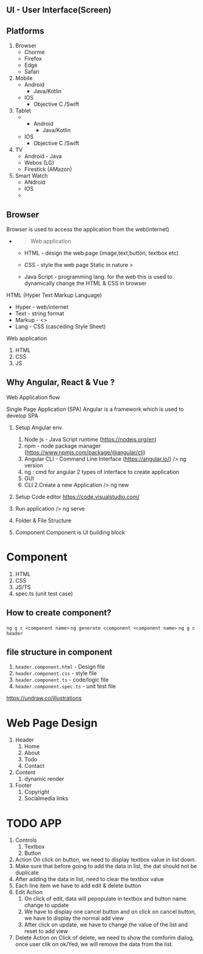 UI - User Interface(Screen)
---------
Platforms
---------
1. Browser
	- Chorme
	- Firefox
	- Edge
	- Safari
2. Mobile
	- Android
		- Java/Kotlin
	- IOS
		- Objective C /Swift
3. Tablet
	- - Android
		- Java/Kotlin
	- IOS
		- Objective C /Swift
4. TV
	- Android - Java
	- Webos (LG) 
	- Firestick (AMazon)
5. Smart Watch
	- ANdroid
	- IOS
	- 

Browser
--------
Browser is used to access the application from the web(internet)
- > Web application
	- HTML - design the web page (image,text,button, textbox etc)
	- CSS - style the web page
Static in nature > 

	- Java Script -  programming lang. for the web
		this is used to dynamically change the HTML & CSS in browser

HTML (Hyper Text Markup Language)
- Hyper - web/internet
- Text - string format
- Markup - <>
- Lang - 
CSS (casceding Style Sheet)

Web application
1. HTML
2. CSS
3. JS

Why Angular, React & Vue ?
--------
Web Application flow

Single Page Application (SPA)
Angular is a framework which is used to develop SPA

1. Setup Angular env.
	1. Node js - Java Script runtime (https://nodejs.org/en)
	2. npm -  node package manager  (https://www.npmjs.com/package/@angular/cli)
	3. Angular CLI - Command Line Interface (https://angular.io/)
	/> ng version
	1. ng :  cmd for angular
2 types of interface to create application
	1. GUI
	2. CLI
2.Create a new Application
	/> ng new <project name>
3. Setup Code editor
	https://code.visualstudio.com/
4. Run application
	/> ng serve
5. Folder & File Structure

6. Component
	Component is UI building block

# Component
1. HTML
2. CSS
3. JS/TS
4. spec.ts (unit test case)
## How to create component?
`ng g c <component name>`
`ng generate ccomponent <component name>`
`ng g c header`
## file structure in component
1. `header.component.html` - Design file
2. `header.component.css` - style file
3. `header.component.ts` - code/logic file
4. `header.component.spec.ts` - unit test file

https://undraw.co/illustrations

# Web Page Design
1. Header
	1. Home
	2. About
	3. Todo
	4. Contact
2. Content
	1. dynamic render
3. Footer
	1. Copyright
	2. Socialmedia links

# TODO APP
1. Controls
	1. Textbox
	2. Button
2. Action
	On click on button, we need to display textbox value in list down.
3. Make sure that before going to add the data in list, the dat should not be duplicate
4. After adding the data in list, need to clear the textbox value
5. Each line item we have to add edit & delete button
6. Edit Action
	1. On click of edit, data will pepopulate in textbox and button name change to update
	2. We have to display one cancel button and on click on cancel button, we have to display the normal add view
	3. After click on update, we have to change the value of the list and reset to add view
7. Delete Action
	on Click of delete, we need to show the comforim dialog, once user clik on ok/Yed, we will remove the data from the list.
